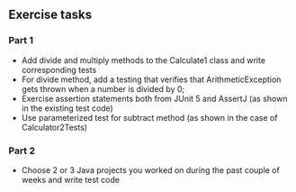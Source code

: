 ## Exercise tasks

### Part 1

- Add divide and multiply methods to the Calculate1 class and write corresponding tests
- For divide method, add a testing that verifies that ArithmeticException gets thrown when a number is divided by 0;
- Exercise assertion statements both from JUnit 5 and AssertJ (as shown in the existing test code)
- Use parameterized test for subtract method (as shown in the case of Calculator2Tests)

### Part 2

- Choose 2 or 3 Java projects you worked on during the past couple of weeks and write test code